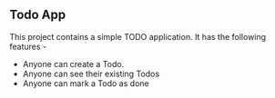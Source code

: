 ## Todo App

This project contains a simple TODO application. It has the following features -

- Anyone can create a Todo.
- Anyone can see their existing Todos
- Anyone can mark a Todo as done